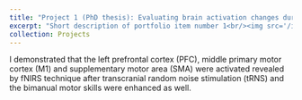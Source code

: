 ```yaml
---
title: "Project 1 (PhD thesis): Evaluating brain activation changes during learning via functional near- infrared spectroscopy (fNIRS)"
excerpt: "Short description of portfolio item number 1<br/><img src='/images/500x300.png'>"
collection: Projects
---
```


I demonstrated that the left prefrontal cortex (PFC), middle primary motor cortex (M1) and supplementary motor area (SMA) were activated revealed by fNIRS technique after transcranial random noise stimulation (tRNS) and the bimanual motor skills were enhanced as well.

